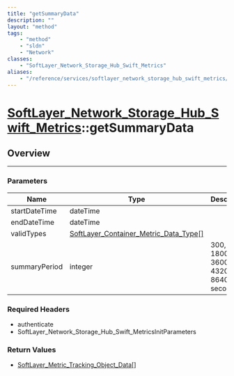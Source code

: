 ```yaml
---
title: "getSummaryData"
description: ""
layout: "method"
tags:
    - "method"
    - "sldn"
    - "Network"
classes:
    - "SoftLayer_Network_Storage_Hub_Swift_Metrics"
aliases:
    - "/reference/services/softlayer_network_storage_hub_swift_metrics/getSummaryData"
---
```

# [SoftLayer_Network_Storage_Hub_Swift_Metrics](/reference/services/SoftLayer_Network_Storage_Hub_Swift_Metrics)::getSummaryData





## Overview 


-----

### Parameters 
|Name | Type | Description |
| --- | --- | --- |
|startDateTime| dateTime| |
|endDateTime| dateTime| |
|validTypes| <a href='/reference/datatypes/SoftLayer_Container_Metric_Data_Type'>SoftLayer_Container_Metric_Data_Type[] </a>| |
|summaryPeriod| integer| 300, 600, 1800, 3600, 43200 or 86400 seconds|


### Required Headers
* authenticate
* SoftLayer_Network_Storage_Hub_Swift_MetricsInitParameters


### Return Values
* <a href='/reference/datatypes/SoftLayer_Metric_Tracking_Object_Data'>SoftLayer_Metric_Tracking_Object_Data[] </a>




